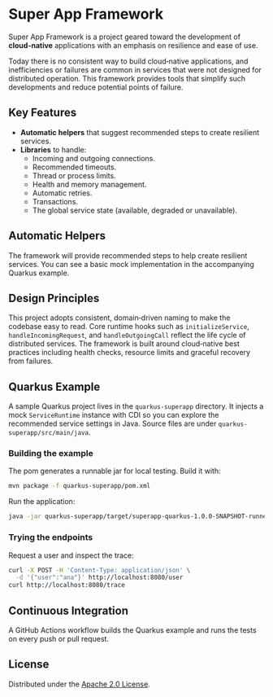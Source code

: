 # Super App Framework

Super App Framework is a project geared toward the development of **cloud-native** applications with an emphasis on resilience and ease of use.

Today there is no consistent way to build cloud‑native applications, and inefficiencies or failures are common in services that were not designed for distributed operation. This framework provides tools that simplify such developments and reduce potential points of failure.

## Key Features

- **Automatic helpers** that suggest recommended steps to create resilient services.
- **Libraries** to handle:
  - Incoming and outgoing connections.
  - Recommended timeouts.
  - Thread or process limits.
  - Health and memory management.
  - Automatic retries.
  - Transactions.
  - The global service state (available, degraded or unavailable).

## Automatic Helpers

The framework will provide recommended steps to help create resilient services.
You can see a basic mock implementation in the accompanying Quarkus example.

## Design Principles

This project adopts consistent, domain‑driven naming to make the codebase easy to read.
Core runtime hooks such as `initializeService`, `handleIncomingRequest`, and
`handleOutgoingCall` reflect the life cycle of distributed services. The
framework is built around cloud‑native best practices including health checks,
resource limits and graceful recovery from failures.

## Quarkus Example

A sample Quarkus project lives in the `quarkus-superapp` directory.
It injects a mock `ServiceRuntime` instance with CDI so you can explore the
recommended service settings in Java. Source files are under
`quarkus-superapp/src/main/java`.

### Building the example

The pom generates a runnable jar for local testing. Build it with:

```bash
mvn package -f quarkus-superapp/pom.xml
```

Run the application:

```bash
java -jar quarkus-superapp/target/superapp-quarkus-1.0.0-SNAPSHOT-runner.jar
```

### Trying the endpoints

Request a user and inspect the trace:

```bash
curl -X POST -H 'Content-Type: application/json' \
  -d '{"user":"ana"}' http://localhost:8080/user
curl http://localhost:8080/trace
```

## Continuous Integration

A GitHub Actions workflow builds the Quarkus example and runs the tests on every
push or pull request.

## License

Distributed under the [Apache 2.0 License](LICENSE).
